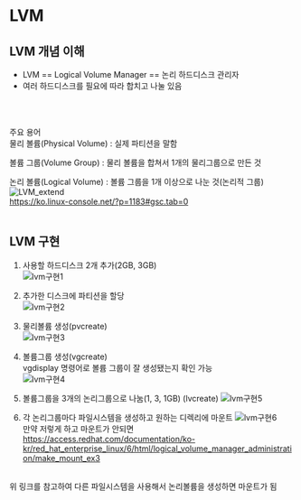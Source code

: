 # LVM
## LVM 개념 이해 
- LVM == Logical Volume Manager == 논리 하드디스크 관리자
- 여러 하드디스크를 필요에 따라 합치고 나눌 있음
<br>
<br>

주요 용어<br>
물리 볼륨(Physical Volume) : 실제 파티션을 말함
<br>

볼륨 그룹(Volume Group) : 물리 볼륨을 합쳐서 1개의 물리그룹으로 만든 것
<br>

논리 볼륨(Logical Volume) : 볼륨 그룹을 1개 이상으로 나눈 것(논리적 그룹)
<br>
![LVM_extend](https://user-images.githubusercontent.com/92290312/190901050-e8ace078-1071-45dd-915d-e407621cae38.jpg)<br>
https://ko.linux-console.net/?p=1183#gsc.tab=0
<br>
<br>
## LVM 구현
1. 사용할 하드디스크 2개 추가(2GB, 3GB)<br>
![lvm구현1](https://user-images.githubusercontent.com/92290312/190901070-1d47f1a5-5760-42df-be75-7667bf01e8a5.png)

2. 추가한 디스크에 파티션을 할당<br>
![lvm구현2](https://user-images.githubusercontent.com/92290312/190901074-3ae5f56e-f6d9-402c-88ca-4d95fd472dee.png)

3. 물리볼륨 생성(pvcreate)<br>
![lvm구현3](https://user-images.githubusercontent.com/92290312/190901078-832c3a01-2120-43db-a67b-af7e86609959.png)

4. 볼륨그룹 생성(vgcreate)<br>
vgdisplay 명령어로 볼륨 그룹이 잘 생성됐는지 확인 가능<br>
![lvm구현4](https://user-images.githubusercontent.com/92290312/190901080-13b82497-853a-4e01-88d4-62be16cb942a.png)

5. 볼륨그룹을 3개의 논리그룹으로 나눔(1, 3, 1GB) (lvcreate)
![lvm구현5](https://user-images.githubusercontent.com/92290312/190901093-03103813-c8d4-44e4-b334-71308407ede3.png)

6. 각 논리그룹마다 파일시스템을 생성하고 원하는 디렉리에 마운트
![lvm구현6](https://user-images.githubusercontent.com/92290312/190901097-4768d3d4-ca4c-470d-9bfa-094c9ccc25bb.png)<br>
만약 저렇게 하고 마운트가 안되면 <br>
https://access.redhat.com/documentation/ko-kr/red_hat_enterprise_linux/6/html/logical_volume_manager_administration/make_mount_ex3
<br>
위 링크를 참고하여 다른 파일시스템을 사용해서 논리볼륨을 생성하면 마운트가 됨
